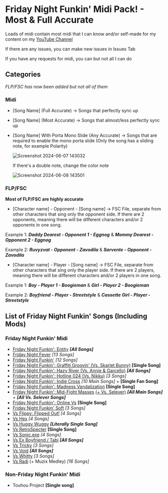 # Friday Night Funkin' Midi Pack! - Most & Full Accurate

Loads of midi contain most midi that I can know and/or self-made for my content on my [YouTube Channel](https://www.youtube.com/channel/UCqNkUuUOYPHVsIpgk3FBStg)

If there are any issues, you can make new issues in Issues Tab

If you have any requests for midi, you can but not all I can do


## Categories
  *FLP/FSC has now been added but not all of them*
### Midi
- [Song Name] (Full Accurate) -> Songs that perfectly sync up

- [Song Name] (Most Accurate) -> Songs that almost/less perfectly sync up

- [Song Name] With Porta Mono Slide (Any Accurate) -> Songs that are required to enable the mono porta slide (Only the song has a sliding note, for example Polarity)

  ![Screenshot 2024-06-07 143032](https://github.com/FujiwaraZachWatterson/MIDI-FNF-Full-And-Most-Accurate/assets/109717730/37381f45-bf38-4df0-b22f-ccc9b74c208b)

  If there's a double note, change the color note
  
  ![Screenshot 2024-06-08 143501](https://github.com/FujiwaraZachWatterson/MIDI-FNF-Full-And-Most-Accurate/assets/109717730/d81925a1-2407-43cc-975b-4e4d1e2e0183)

### FLP/FSC
**Most of FLP/FSC are highly accurate**
- [Character name] - Opponent - [Song name] -> FSC File, separate from other characters that sing only the opponent side. If there are 2 opponents, meaning there will be different characters and/or 2 opponents in one song.

Example 1: ***Daddy Dearest - Opponent 1 - Eggnog*** & ***Mommy Dearest - Opponent 2 - Eggnog***

Example 2: ***Ruvyzvat - Opponent - Zavodila*** & ***Sarvente - Opponent - Zavodila***

- [Character name] - Player - [Song name] -> FSC File, separate from other characters that sing only the player side. If there are 2 players, meaning there will be different characters and/or 2 players in one song.

Example 1: ***Boy - Player 1 - Boogieman*** & ***Girl - Player 2 - Boogieman***

Example 2: ***Boyfriend - Player - Streetstyle*** & ***Cassette Girl - Player - Streetstyle***
  
## List of Friday Night Funkin' Songs (Including Mods)
### Friday Night Funkin' Midi
- [Friday Night Funkin': Entity](https://gamebanana.com/mods/284934) ***[All Songs]***
- [Friday Night Fever](https://gamebanana.com/mods/310465) *[13 Songs]*
- [Friday Night Funkin'](https://ninja-muffin24.itch.io/funkin) *[12 Songs]*
- [Friday Night Funkin': Graffiti Groovin' (Vs. Skarlet Bunny)](https://gamebanana.com/mods/409366) **[Single Song]**
- [Friday Night Funkin': Hazy River (Vs. Annie & Garcello)](https://gamebanana.com/mods/374660) ***[All Songs]***
- [Friday Night Funkin': Hotline 024 (Vs. Nikku)](https://gamebanana.com/mods/373298) *[3 Songs]*
- [Friday Night Funkin': Indie Cross](https://gamejolt.com/games/indiecross/643540) *[10 Main Songs]* + **[Single Fan Song]**
- [Friday Night Funkin': Madness Vandalization](https://gamebanana.com/mods/327032) **[Single Song]**
- [Friday Night Funkin': Mid-Fight Masses](https://www.mediafire.com/file/0vlkaldzpl94ife/seleverMod%2528SarventeMod_v1-4-30-21%2529.zip/file) [(+ Vs. Selever)](https://gamejolt.com/games/fnf-vs-selever/650777) ***[All Main Songs]*** + ***[All Vs. Selever Songs]***
- [Friday Night Funkin': Online Vs](https://gamebanana.com/mods/286594) **[Single Song]**
- [Friday Night Funkin' Soft](https://gamebanana.com/mods/312803) *[3 Songs]*
- [Vs Flippy: Flipped Out!](https://gamebanana.com/mods/408214) *[4 Songs]*
- [Vs Hex](https://gamebanana.com/mods/44225) *[4 Songs]*
- [Vs Huggy Wuggy](https://gamejolt.com/games/huggywuggyfnf/657741) ***[Literally Single Song]***
- [Vs RetroSpecter](https://gamebanana.com/mods/317366) **[Single Song]**
- [Vs Sonic.exe](https://gamebanana.com/mods/316022) *[4 Songs]*
- [Vs Ex Boyfriend / Tabi](https://gamebanana.com/mods/286388) ***[All Songs]***
- [Vs Tricky](https://gamebanana.com/mods/44334) *[3 Songs]*
- [Vs Void](https://gamebanana.com/mods/307819) ***[All Songs]***
- [Vs Whitty](https://gamebanana.com/mods/354884) *[3 Songs]*
- [Vs Radi](https://gamebanana.com/mods/403483) (+ Muzix Medley) *[16 Songs]*

### Non-Friday Night Funkin' Midi
- Touhou Project **[Single song]**
